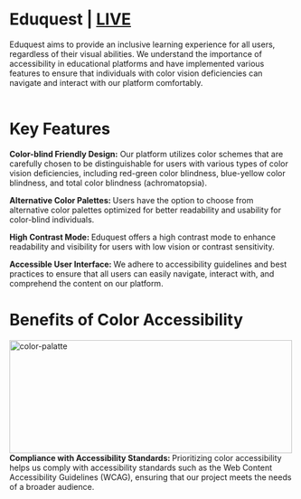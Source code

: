 # Eduquest | <a href="https://errortax.github.io/Eduquest/"> LIVE </a>
Eduquest aims to provide an inclusive learning experience for all users, regardless of their visual abilities. We understand the importance of accessibility in educational platforms and have implemented various features to ensure that individuals with color vision deficiencies can navigate and interact with our platform comfortably.
<br>
<br>

# Key Features
<b> Color-blind Friendly Design:</b> Our platform utilizes color schemes that are carefully chosen to be distinguishable for users with various types of color vision deficiencies, including red-green color blindness, blue-yellow color blindness, and total color blindness (achromatopsia).

<b> Alternative Color Palettes: </b>Users have the option to choose from alternative color palettes optimized for better readability and usability for color-blind individuals.

<b>High Contrast Mode: </b> Eduquest offers a high contrast mode to enhance readability and visibility for users with low vision or contrast sensitivity.

<b> Accessible User Interface: </b> We adhere to accessibility guidelines and best practices to ensure that all users can easily navigate, interact with, and comprehend the content on our platform.
# Benefits of Color Accessibility
<img src="https://miro.medium.com/v2/resize:fit:2000/1*pEGvrmhJ2gAwQ9PqViUJQA.png" alt="color-palatte" width=500px height=200px>
<b>Compliance with Accessibility Standards: </b>
Prioritizing color accessibility helps us comply with accessibility standards such as the Web Content Accessibility Guidelines (WCAG), ensuring that our project meets the needs of a broader audience.

